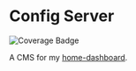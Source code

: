 # Config Server
![Coverage Badge](https://img.shields.io/endpoint?url=https://gist.githubusercontent.com/iamtomhewitt/70cdd8c15770b5fc44e7bb2b8fac0042/raw/home-dashboard-config-server__heads_master.json)

A CMS for my [home-dashboard](https://github.com/iamtomhewitt/home-dashboard).